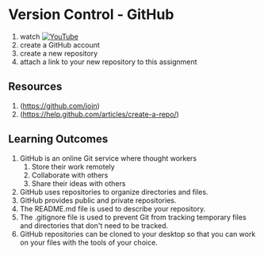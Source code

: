 # Version Control - GitHub

1. watch [![YouTube](https://i.ytimg.com/vi/A0bcqMagGVk/default.jpg)](https://www.youtube.com/watch?v=A0bcqMagGVk)
2. create a GitHub account 
3. create a new repository 
4. attach a link to your new repository to this assignment

## Resources
1. (https://github.com/join)
2. (https://help.github.com/articles/create-a-repo/)

## Learning Outcomes 
1. GitHub is an online Git service where thought workers
    1. Store their work remotely 
    2. Collaborate with others
    3. Share their ideas with others
1. GitHub uses repositories to organize directories and files.  
1. GitHub provides public and private repositories.  
1. The README.md file is used to describe your repository.  
1. The .gitignore file is used to prevent Git from tracking temporary files and directories that don't need to be tracked. 
1. GitHub repositories can be cloned to your desktop so that you can work on your files with the tools of your choice.  
